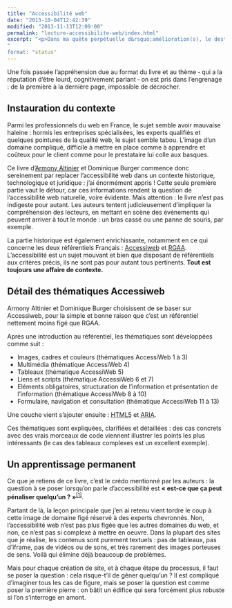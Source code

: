 ```yaml
---
title: "Accessibilité web"
date: "2013-10-04T12:42:39"
modified: "2013-11-13T12:09:00"
permalink: "lecture-accessibilite-web/index.html"
excerpt: "<p>Dans ma quête perpétuelle d&rsquo;amélioration(s), le destin m&rsquo;a parfois mis sur la route de l&rsquo;accessibilité &#8211; que ce soit pour des clients ou par simple goût pour la qualité. La lecture de cet ouvrage était donc inévitable. <a href="https://www.ffoodd.fr/lecture-accessibilite-web/" aria-hidden="true">Lire la suite de «&nbsp;Accessibilité web&nbsp;» <span class="meta-nav">&rarr;</span></a></p>
"
format: "status"
---
```

<p>Une fois passée l&rsquo;appréhension due au format du livre et au thème ‐ qui a la réputation d&rsquo;être lourd, cognitivement parlant ‐ on est pris dans l&rsquo;engrenage : de la première à la dernière page, impossible de décrocher.</p>
<h2>Instauration du contexte</h2>
<p>Parmi les professionnels du web en France, le sujet semble avoir mauvaise haleine : hormis les entreprises spécialisées, les experts qualifiés et quelques pointures de la qualité web, le sujet semble tabou. L&rsquo;image d&rsquo;un domaine compliqué, difficile à mettre en place comme à apprendre et coûteux pour le client comme pour le prestataire lui colle aux basques.</p>
<p>Ce livre d&rsquo;<a title="Le site d'Armony Altinier (nouvelle fenêtre)" href="http://www.armonyaltinier.fr/" target="_blank">Armony Altinier</a> et Dominique Burger commence donc sereinement par replacer l&rsquo;accessibilité web dans un contexte historique, technologique et juridique : j&rsquo;ai énormément appris ! Cette seule première partie vaut le détour, car ces informations rendent la question de l&rsquo;accessibilité web naturelle, voire évidente. Mais attention : le livre n&rsquo;est pas indigeste pour autant. Les auteurs tentent judicieusement d&rsquo;impliquer la compréhension des lecteurs, en mettant en scène des événements qui peuvent arriver à tout le monde : un bras cassé ou une panne de souris, par exemple.</p>
<p>La partie historique est également enrichissante, notamment en ce qui concerne les deux référentiels Français : <a title="Accessiweb.org (nouvelle fenêtre)" href="http://www.accessiweb.org/" target="_blank">Accessiweb</a> et <a title="Présentation du Référentiel Général d'Accessibilité pour les Administrations (nouvelle fenêtre)" href="http://references.modernisation.gouv.fr/rgaa-accessibilite" target="_blank"><abbr title="Référentiel Général d'Accessibilité pour les Administrations">RGAA</abbr></a>. L&rsquo;accessibilité est un sujet mouvant et bien que disposant de référentiels aux critères précis, ils ne sont pas pour autant tous pertinents. <strong>Tout est toujours une affaire de contexte.</strong></p>
<h2>Détail des thématiques Accessiweb</h2>
<p>Armony Altinier et Dominique Burger choisissent de se baser sur Accessiweb, pour la simple et bonne raison que c&rsquo;est un référentiel nettement moins figé que RGAA.</p>
<p>Après une introduction au référentiel, les thématiques sont développées comme suit :</p>
<ul>
<li>Images, cadres et couleurs (thématiques AccessiWeb 1 à 3)</li>
<li>Multimédia (thématique AccessiWeb 4)</li>
<li>Tableaux (thématique AccessiWeb 5)</li>
<li>Liens et scripts (thématique AccessiWeb 6 et 7)</li>
<li>Eléments obligatoires, structuration de l&rsquo;information et présentation de l&rsquo;information (thématique AccessiWeb 8 à 10)</li>
<li>Formulaire, navigation et consultation (thématique AccessiWeb 11 à 13)</li>
</ul>
<p>Une couche vient s&rsquo;ajouter ensuite : <abbr lang="en" title="HyperText Markup Language 5">HTML5</abbr> et <abbr lang="en" title="Accessible Rich Internet Application">ARIA</abbr>.</p>
<p>Ces thématiques sont expliquées, clarifiées et détaillées : des cas concrets avec des vrais morceaux de code viennent illustrer les points les plus intéressants (le cas des tableaux complexes est un excellent exemple).</p>
<h2>Un apprentissage permanent</h2>
<p>Ce que je retiens de ce livre, c&rsquo;est le crédo mentionné par les auteurs : la question à se poser lorsqu&rsquo;on parle d&rsquo;accessibilité est <strong>« est-ce que ça peut pénaliser quelqu&rsquo;un ? »</strong><sup aria-describedby="note-1" id="lien-1" data-note="La démarche est bien de s&#039;interroger : vous pouvez choisir de ne pas tenir compte de certaines remarques. Par exemple sur ce site, je justifie le texte courant, mais cela est considéré comme une mauvaise pratique et un risque pour l&#039;accessibilité des contenus."><a class="scroll print-hidden" href="https://www.ffoodd.fr/lecture-accessibilite-web/#note-1" title="La démarche est bien de s&#039;interroger : vous pouvez choisir de ne pas tenir compte de certaines remarques. Par exemple sur ce site, je justifie le texte courant, mais cela est considéré comme une mauvaise pratique et un risque pour l&#039;accessibilité des contenus.">[1]</a></sup>.</p>
<p>Partant de là, la leçon principale que j&rsquo;en ai retenu vient tordre le coup à cette image de domaine figé réservé à des experts chevronnés. Non, l&rsquo;accessibilité web n&rsquo;est pas plus figée que les autres domaines du web, et non, ce n&rsquo;est pas si complexe à mettre en oeuvre. Dans la plupart des sites que je réalise, les contenus sont purement textuels : pas de tableaux, pas d&rsquo;iframe, pas de vidéos ou de sons, et très rarement des images porteuses de sens. Voilà qui élimine déjà beaucoup de problèmes.</p>
<p>Mais pour chaque création de site, et à chaque étape du processus, il faut se poser la question : cela risque-t&rsquo;il de gêner quelqu&rsquo;un ? Il est compliqué d&rsquo;imaginer tous les cas de figure, mais se poser la question est comme poser la première pierre : on bâtit un édifice qui sera forcément plus robuste si l&rsquo;on s&rsquo;interroge en amont.</p>
